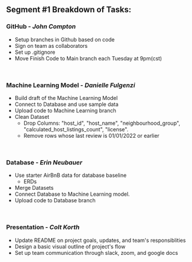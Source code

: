 
## Segment #1 Breakdown of Tasks:

### **GitHub - _John Compton_**
+ Setup branches in Github based on code
+ Sign on team as collaborators
+ Set up .gitignore
+ Move Finish Code to Main branch each Tuesday at 9pm(cst)

&nbsp;

### **Machine Learning Model - _Danielle Fulgenzi_**
+ Build draft of the Machine Learning Model
+ Connect to Database and use sample data
+ Upload code to Machine Learning branch 
+ Clean Dataset
    - Drop Columns: "host_id", "host_name", "neighbourhood_group", "calculated_host_listings_count", "license".
    - Remove rows whose last review is 01/01/2022 or earlier

&nbsp;

### **Database - _Erin Neubauer_**
+ Use starter AirBnB data for database baseline
    - ERDs
+ Merge Datasets
+ Connect Database to Machine Learning model.  
+ Upload code to Database branch

&nbsp;

### **Presentation - _Colt Korth_**
+ Update README on project goals, updates, and team's responsiblities 
+ Design a basic visual outline of project's flow
+ Set up team communication through slack, zoom, and google docs
